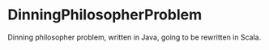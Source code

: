 # DinningPhilosopherProblem
Dinning philosopher problem, written in Java, going to be rewritten in Scala.
